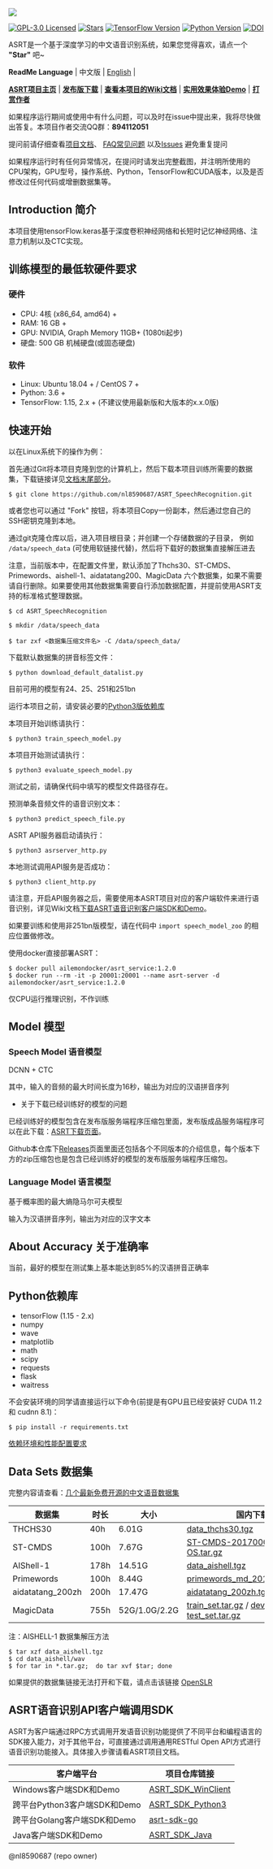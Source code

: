 ![](https://res.ailemon.net/common/asrt_title_header.png)

[![GPL-3.0 Licensed](https://img.shields.io/badge/License-GPL3.0-blue.svg?style=flat)](https://opensource.org/licenses/GPL-3.0) 
[![Stars](https://img.shields.io/github/stars/nl8590687/ASRT_SpeechRecognition)](https://github.com/nl8590687/ASRT_SpeechRecognition) 
[![TensorFlow Version](https://img.shields.io/badge/Tensorflow-1.15+-blue.svg)](https://www.tensorflow.org/) 
[![Python Version](https://img.shields.io/badge/Python-3.6+-blue.svg)](https://www.python.org/) 
[![DOI](https://zenodo.org/badge/DOI/10.5281/zenodo.5808434.svg)](https://doi.org/10.5281/zenodo.5808434)

ASRT是一个基于深度学习的中文语音识别系统，如果您觉得喜欢，请点一个 **"Star"** 吧~

**ReadMe Language** | 中文版 | [English](https://github.com/nl8590687/ASRT_SpeechRecognition/blob/master/README_EN.md) |

[**ASRT项目主页**](https://asrt.ailemon.net/) | 
[**发布版下载**](https://wiki.ailemon.net/docs/asrt-doc/download) | 
[**查看本项目的Wiki文档**](https://wiki.ailemon.net/docs/asrt-doc) | 
[**实用效果体验Demo**](https://asrt.ailemon.net/demo) | 
[**打赏作者**](https://wiki.ailemon.net/docs/asrt-doc/asrt-doc-1deo9u61unti9)

如果程序运行期间或使用中有什么问题，可以及时在issue中提出来，我将尽快做出答复。本项目作者交流QQ群：**894112051**

提问前请仔细查看[项目文档](https://asrt.ailemon.net/docs/)、 
[FAQ常见问题](https://wiki.ailemon.net/docs/asrt-doc/asrt-doc-1deoeud494h4f)
以及[Issues](https://github.com/nl8590687/ASRT_SpeechRecognition/issues) 避免重复提问

如果程序运行时有任何异常情况，在提问时请发出完整截图，并注明所使用的CPU架构，GPU型号，操作系统、Python，TensorFlow和CUDA版本，以及是否修改过任何代码或增删数据集等。

## Introduction 简介

本项目使用tensorFlow.keras基于深度卷积神经网络和长短时记忆神经网络、注意力机制以及CTC实现。

## 训练模型的最低软硬件要求
### 硬件
* CPU: 4核 (x86_64, amd64) +
* RAM: 16 GB +
* GPU: NVIDIA, Graph Memory 11GB+ (1080ti起步)
* 硬盘: 500 GB 机械硬盘(或固态硬盘)

### 软件
* Linux: Ubuntu 18.04 + / CentOS 7 +
* Python: 3.6 +
* TensorFlow: 1.15, 2.x + (不建议使用最新版和大版本的x.x.0版)

## 快速开始

以在Linux系统下的操作为例：

首先通过Git将本项目克隆到您的计算机上，然后下载本项目训练所需要的数据集，下载链接详见[文档末尾部分](https://github.com/nl8590687/ASRT_SpeechRecognition#data-sets-%E6%95%B0%E6%8D%AE%E9%9B%86)。
```shell
$ git clone https://github.com/nl8590687/ASRT_SpeechRecognition.git
```

或者您也可以通过 "Fork" 按钮，将本项目Copy一份副本，然后通过您自己的SSH密钥克隆到本地。

通过git克隆仓库以后，进入项目根目录；并创建一个存储数据的子目录， 例如 `/data/speech_data` (可使用软链接代替)，然后将下载好的数据集直接解压进去

注意，当前版本中，在配置文件里，默认添加了Thchs30、ST-CMDS、Primewords、aishell-1、aidatatang200、MagicData 六个数据集，如果不需要请自行删除。如果要使用其他数据集需要自行添加数据配置，并提前使用ASRT支持的标准格式整理数据。

```shell
$ cd ASRT_SpeechRecognition

$ mkdir /data/speech_data

$ tar zxf <数据集压缩文件名> -C /data/speech_data/ 
```

下载默认数据集的拼音标签文件：
```shell
$ python download_default_datalist.py
```

目前可用的模型有24、25、251和251bn

运行本项目之前，请安装必要的[Python3版依赖库](https://github.com/nl8590687/ASRT_SpeechRecognition#python-import)

本项目开始训练请执行：
```shell
$ python3 train_speech_model.py
```
本项目开始测试请执行：
```shell
$ python3 evaluate_speech_model.py
```
测试之前，请确保代码中填写的模型文件路径存在。

预测单条音频文件的语音识别文本：
```shell
$ python3 predict_speech_file.py
```

ASRT API服务器启动请执行：
```shell
$ python3 asrserver_http.py
```

本地测试调用API服务是否成功：
```shell
$ python3 client_http.py
```

请注意，开启API服务器之后，需要使用本ASRT项目对应的客户端软件来进行语音识别，详见Wiki文档[下载ASRT语音识别客户端SDK和Demo](https://wiki.ailemon.net/docs/asrt-doc/download)。

如果要训练和使用非251bn版模型，请在代码中 `import speech_model_zoo` 的相应位置做修改。

使用docker直接部署ASRT：
```shell
$ docker pull ailemondocker/asrt_service:1.2.0
$ docker run --rm -it -p 20001:20001 --name asrt-server -d ailemondocker/asrt_service:1.2.0
```
仅CPU运行推理识别，不作训练

## Model 模型

### Speech Model 语音模型

DCNN + CTC

其中，输入的音频的最大时间长度为16秒，输出为对应的汉语拼音序列

* 关于下载已经训练好的模型的问题

已经训练好的模型包含在发布版服务端程序压缩包里面，发布版成品服务端程序可以在此下载：[ASRT下载页面](https://wiki.ailemon.net/docs/asrt-doc/download)。

Github本仓库下[Releases](https://github.com/nl8590687/ASRT_SpeechRecognition/releases)页面里面还包括各个不同版本的介绍信息，每个版本下方的zip压缩包也是包含已经训练好的模型的发布版服务端程序压缩包。

### Language Model 语言模型

基于概率图的最大熵隐马尔可夫模型

输入为汉语拼音序列，输出为对应的汉字文本

## About Accuracy 关于准确率

当前，最好的模型在测试集上基本能达到85%的汉语拼音正确率

## Python依赖库

* tensorFlow (1.15 - 2.x)
* numpy
* wave
* matplotlib
* math
* scipy
* requests
* flask
* waitress

不会安装环境的同学请直接运行以下命令(前提是有GPU且已经安装好 CUDA 11.2 和 cudnn 8.1)：

```shell
$ pip install -r requirements.txt
```

[依赖环境和性能配置要求](https://wiki.ailemon.net/docs/asrt-doc/asrt-doc-1deobk7bmlgd6)

## Data Sets 数据集

完整内容请查看：[几个最新免费开源的中文语音数据集](https://blog.ailemon.net/2018/11/21/free-open-source-chinese-speech-datasets/)

|数据集|时长|大小|国内下载|国外下载|
|-|-|-|-|-|
|THCHS30|40h|6.01G|[data_thchs30.tgz](<http://openslr.magicdatatech.com/resources/18/data_thchs30.tgz>)|[data_thchs30.tgz](<http://www.openslr.org/resources/18/data_thchs30.tgz>)|
|ST-CMDS|100h|7.67G|[ST-CMDS-20170001_1-OS.tar.gz](<http://openslr.magicdatatech.com/resources/38/ST-CMDS-20170001_1-OS.tar.gz>)|[ST-CMDS-20170001_1-OS.tar.gz](<http://www.openslr.org/resources/38/ST-CMDS-20170001_1-OS.tar.gz>)|
|AIShell-1|178h|14.51G|[data_aishell.tgz](<http://openslr.magicdatatech.com/resources/33/data_aishell.tgz>)|[data_aishell.tgz](<http://www.openslr.org/resources/33/data_aishell.tgz>)|
|Primewords|100h|8.44G|[primewords_md_2018_set1.tar.gz](<http://openslr.magicdatatech.com/resources/47/primewords_md_2018_set1.tar.gz>)|[primewords_md_2018_set1.tar.gz](<http://www.openslr.org/resources/47/primewords_md_2018_set1.tar.gz>)|
|aidatatang_200zh|200h|17.47G|[aidatatang_200zh.tgz](<http://openslr.magicdatatech.com/resources/62/aidatatang_200zh.tgz>)|[aidatatang_200zh.tgz](<http://www.openslr.org/resources/62/aidatatang_200zh.tgz>)|
|MagicData|755h|52G/1.0G/2.2G| [train_set.tar.gz](<http://openslr.magicdatatech.com/resources/68/train_set.tar.gz>) / [dev_set.tar.gz](<http://openslr.magicdatatech.com/resources/68/dev_set.tar.gz>) / [test_set.tar.gz](<http://openslr.magicdatatech.com/resources/68/test_set.tar.gz>)|[train_set.tar.gz](<http://www.openslr.org/resources/68/train_set.tar.gz>) / [dev_set.tar.gz](<http://www.openslr.org/resources/68/dev_set.tar.gz>) / [test_set.tar.gz](<http://www.openslr.org/resources/68/test_set.tar.gz>)|

  注：AISHELL-1 数据集解压方法

  ```
  $ tar xzf data_aishell.tgz
  $ cd data_aishell/wav
  $ for tar in *.tar.gz;  do tar xvf $tar; done
  ```



如果提供的数据集链接无法打开和下载，请点击该链接 [OpenSLR](http://www.openslr.org)

## ASRT语音识别API客户端调用SDK

ASRT为客户端通过RPC方式调用开发语音识别功能提供了不同平台和编程语言的SDK接入能力，对于其他平台，可直接通过调用通用RESTful Open API方式进行语音识别功能接入。具体接入步骤请看ASRT项目文档。

|客户端平台|项目仓库链接|
|-|-|
|Windows客户端SDK和Demo|[ASRT_SDK_WinClient](https://github.com/nl8590687/ASRT_SDK_WinClient)|
|跨平台Python3客户端SDK和Demo|[ASRT_SDK_Python3](https://github.com/nl8590687/ASRT_SDK_Python3)|
|跨平台Golang客户端SDK和Demo|[asrt-sdk-go](https://github.com/nl8590687/asrt-sdk-go)|
|Java客户端SDK和Demo|[ASRT_SDK_Java](https://github.com/nl8590687/ASRT_SDK_Java)|

@nl8590687 (repo owner)
